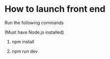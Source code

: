 # How to launch front end

Run the following commands

(Must have Node.js installed)

1. npm install

2. npm run dev
